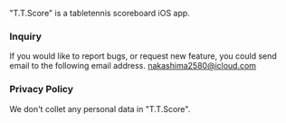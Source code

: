"T.T.Score" is a tabletennis scoreboard iOS app.


### Inquiry
If you would like to report bugs, or request new feature, you could send email to the following email address.
nakashima2580@icloud.com

### Privacy Policy
We don't collet any personal data in "T.T.Score".

